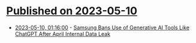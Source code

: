 # [Published on 2023-05-10](index.md)

* [2023-05-10, 01:16:00](https://soylentnews.org/article.pl?sid=23/05/09/0149204&from=rss) - [Samsung Bans Use of Generative AI Tools Like ChatGPT After April Internal Data Leak](https://soylentnews.org/article.pl?sid=23/05/09/0149204&from=rss)
